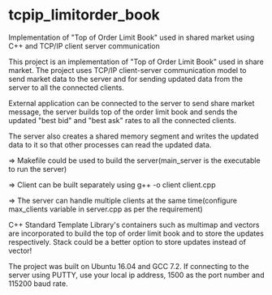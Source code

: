 # tcpip_limitorder_book
Implementation of "Top of Order Limit Book" used in shared market using C++ and TCP/IP client server communication 

This project is an implementation of "Top of Order Limit Book" used in share market. The project uses TCP/IP client-server 
communication model to send market data to the server and for sending updated data from the server to all the connected clients.

External application can be connected to the server to send share market message, the server builds top of the order limit book 
and sends the updated "best bid" and "best ask" rates to all the connected clients. 

The server also creates a shared memory segment and writes the updated data to it so that other processes can read the updated data.


=> Makefile could be used to build the server(main_server is the executable to run the server)

=> Client can be built separately using g++ -o client client.cpp

=> The server can handle multiple clients at the same time(configure max_clients variable in server.cpp as per the requirement)

C++ Standard Template Library's containers such as multimap and vectors are incorporated to build the top of order limit book
and to store the updates respectively. Stack could be a better option to store updates instead of vector! 


The project was built on Ubuntu 16.04 and GCC 7.2.
If connecting to the server using PUTTY, use your local ip address, 1500 as the port number and 115200 baud rate.
